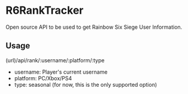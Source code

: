 # R6RankTracker

Open source API to be used to get Rainbow Six Siege User Information.

## Usage

(url)/api/rank/:username/:platform/:type

- username: Player's current username
- platform: PC/Xbox/PS4
- type: seasonal (for now, this is the only supported option)

